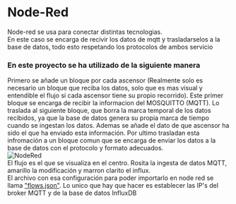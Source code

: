 # Node-Red

Node-red se usa para conectar distintas tecnologias. </br>
En este caso se encarga de recivir los datos de mqtt y trasladarselos a la base de datos, todo esto respetando los protocolos de ambos servicio

### En este proyecto se ha utilizado de la siguiente manera
Primero se añade un bloque por cada ascensor (Realmente solo es necesario un bloque que reciba los datos, solo que es mas visual y entendible el flujo si cada ascensor tiene su propio recorrido).
Este primer bloque se encarga de recibir la informacion del MOSQUITTO (MQTT). 
Lo traslada al siguiente bloque, que borra la marca temporal de los datos recibidos, ya que la base de datos genera su propia marca de tiempo cuando se ingestan los datos.
Ademas se añade el dato de que ascensor ha sido el que ha enviado esta información.
Por ultimo trasladan esta infromación a un bloque comun que se encarga de enviar los datos a la base de datos con el protocolo y formato adecuados. 
</br>
![NodeRed](https://user-images.githubusercontent.com/95297676/146219472-f98df916-2b64-4dd9-bd80-5748cd29afac.png)
</br>
El flujo es el que se visualiza en el centro. Rosita la ingesta de datos MQTT, amarillo la modificación y marron clarito el influx.
</br> 
El archivo con esa configuración para poder importarlo en node red se llama ["flows.json"](flows.json). Lo unico que hay que hacer es establecer las IP's del broker MQTT y de la base de datos InfluxDB
